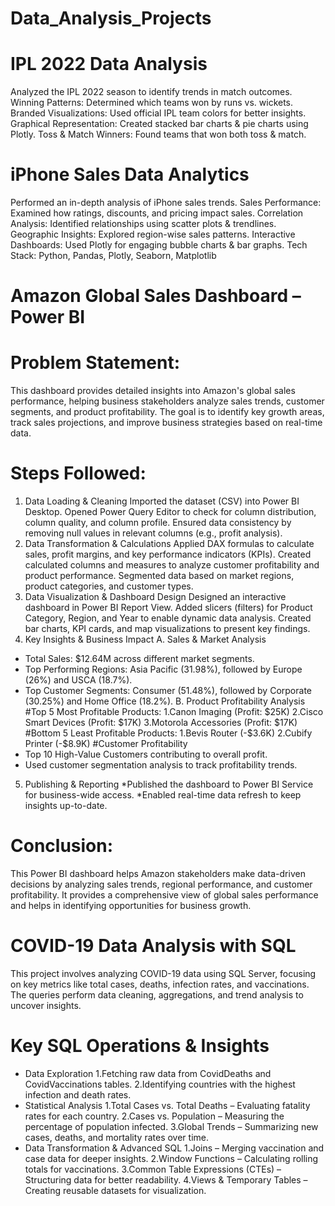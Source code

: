 # Data_Analysis_Projects

 # IPL 2022 Data Analysis
Analyzed the IPL 2022 season to identify trends in match outcomes.
Winning Patterns: Determined which teams won by runs vs. wickets.
Branded Visualizations: Used official IPL team colors for better insights.
Graphical Representation: Created stacked bar charts & pie charts using Plotly.
Toss & Match Winners: Found teams that won both toss & match.

 # iPhone Sales Data Analytics
Performed an in-depth analysis of iPhone sales trends.
Sales Performance: Examined how ratings, discounts, and pricing impact sales.
Correlation Analysis: Identified relationships using scatter plots & trendlines.
 Geographic Insights: Explored region-wise sales patterns.
Interactive Dashboards: Used Plotly for engaging bubble charts & bar graphs.
Tech Stack: Python, Pandas, Plotly, Seaborn, Matplotlib

# Amazon Global Sales Dashboard – Power BI
# Problem Statement:
This dashboard provides detailed insights into Amazon's global sales performance, helping business stakeholders analyze sales trends, customer segments,
and product profitability. The goal is to identify key growth areas, track sales projections, and improve business strategies based on real-time data.

# Steps Followed:
1. Data Loading & Cleaning
Imported the dataset (CSV) into Power BI Desktop.
Opened Power Query Editor to check for column distribution, column quality, and column profile.
Ensured data consistency by removing null values in relevant columns (e.g., profit analysis).
2. Data Transformation & Calculations
Applied DAX formulas to calculate sales, profit margins, and key performance indicators (KPIs).
Created calculated columns and measures to analyze customer profitability and product performance.
Segmented data based on market regions, product categories, and customer types.
3. Data Visualization & Dashboard Design
Designed an interactive dashboard in Power BI Report View.
Added slicers (filters) for Product Category, Region, and Year to enable dynamic data analysis.
Created bar charts, KPI cards, and map visualizations to present key findings.
4. Key Insights & Business Impact
A. Sales & Market Analysis
* Total Sales: $12.64M across different market segments.
* Top Performing Regions: Asia Pacific (31.98%), followed by Europe (26%) and USCA (18.7%).
* Top Customer Segments: Consumer (51.48%), followed by Corporate (30.25%) and Home Office (18.2%).
B. Product Profitability Analysis
#Top 5 Most Profitable Products:
1.Canon Imaging (Profit: $25K)
2.Cisco Smart Devices (Profit: $17K)
3.Motorola Accessories (Profit: $17K)
#Bottom 5 Least Profitable Products:
1.Bevis Router (-$3.6K)
2.Cubify Printer (-$8.9K)
#Customer Profitability
* Top 10 High-Value Customers contributing to overall profit.
* Used customer segmentation analysis to track profitability trends.

5. Publishing & Reporting
*Published the dashboard to Power BI Service for business-wide access.
*Enabled real-time data refresh to keep insights up-to-date.
# Conclusion:
This Power BI dashboard helps Amazon stakeholders make data-driven decisions by analyzing sales trends, regional performance, and customer profitability. 
It provides a comprehensive view of global sales performance and helps in identifying opportunities for business growth.


# COVID-19 Data Analysis with SQL
This project involves analyzing COVID-19 data using SQL Server, focusing on key metrics like total cases, deaths, infection rates, and vaccinations. The queries perform data cleaning, aggregations, and trend analysis to uncover insights.

# Key SQL Operations & Insights
* Data Exploration
  1.Fetching raw data from CovidDeaths and CovidVaccinations tables.
  2.Identifying countries with the highest infection and death rates.
* Statistical Analysis
  1.Total Cases vs. Total Deaths – Evaluating fatality rates for each country.
  2.Cases vs. Population – Measuring the percentage of population infected.
  3.Global Trends – Summarizing new cases, deaths, and mortality rates over time.
* Data Transformation & Advanced SQL
  1.Joins – Merging vaccination and case data for deeper insights.
  2.Window Functions – Calculating rolling totals for vaccinations.
  3.Common Table Expressions (CTEs) – Structuring data for better readability.
  4.Views & Temporary Tables – Creating reusable datasets for visualization.

